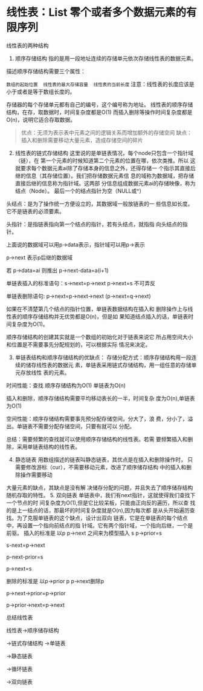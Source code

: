 # 线性表：List 零个或者多个数据元素的有限序列
线性表的两种结构
1. 顺序存储结构 
指的是用一段地址连续的存储单元依次存储线性表的数据元素。

描述顺序存储结构需要三个属性：

`数组的起始位置  线性表的最大存储容量  线性表的当前长度`
注意：线性表的长度应该是小于或者是等于数组长度的。

存储器的每个存储单元都有自己的编号，这个编号称为地址。
线性表的顺序存储结构，在存，取数据时，时间复杂度都是O(1)
而插入删除等操作时间复杂度都是O(n)，说明它适合存取数据。

>优点：无须为表示表中元素之间的逻辑关系而增加额外的存储空间
>缺点：插入和删除需要移动大量元素，造成存储空间的碎片
2. 线性表的链式存储结构
这里说的是单链表情况，每个node只包含一个指针域（链），在	第一个元素的时候知道第二个元素的位置在哪，依次类推。所以	这就要求每个数据元素ai除了存储本身的信息之外，还得存储一	个指示其直接后继的信息（其存储位置）。我们把存储数据元素信	息的域称为数据域，把存储直接后继的信息称为指针域。这两部	分信息组成数据元素ai的存储映像，称为结点（Node）。
最后一个的结点指针为空（NULL或^）

头结点：是为了操作统一方便设立的，其数据域一般放链表的一	些信息如长度。它不是链表的必须要素。

头指针：是指链表指向第一个结点的指针，若有头结点，就指指	向头结点的指针。

上面说的数据域可以用p->data表示，指针域可以用p->表示

p->next 表示p后继的数据域

若 p->data=ai 则推出 p->next-data=a(i+1) 


单链表插入的标准语句：s->next=p->next  p->next=s 不可弄反

单链表删除语句:	 p->next=p->next->next	(p->next=q->next)

如果在不清楚第几个结点的指针位置，单链表数据结构在插入和	删除操作上与线性表的顺序存储结构并无优势都是O(n)，但是如	果知道结点插入的话，单链表时间复杂度为O(1)。 

顺序存储结构的创建其实就是一个数组的初始化对于链表来说它	所占用空间大小和位置是不需要事先分配规划的，可以根据实际	情况来决定。

3. 单链表结构和顺序存储结构的优缺点：
存储分配方式：顺序存储结构用一段连续的储存线性表的数据元	素，单链表采用链式存储结构，用一组任意的存储单元存放线性	表的元素。

时间性能：查找 顺序存储结构为O(1) 单链表为O(n)

插入和删除，顺序存储结构需要平均移动表长的一半，时间复杂	度为O(n),单链表为O(1)

空间性能：顺序存储结构需要事先预分配存储空间，分大了，浪	费，分小了，溢出。单链表不需要分配存储空间，只要有就可以	分配。

总结：需要频繁的查找就可以使用顺序存储结构的线性表。若需	要频繁插入和删除，采用单链表结构的线性表。

4. 静态链表
用数组描述的链表叫静态链表，其优点是在插入和删除操作时，	只需要修改游标（cur），不需要移动元素，改进了顺序储存结构	中的插入和删除操作需要移动

大量元素的缺点，其缺点是没有解	决储存分配的问题，并且失去了顺序储存结构随机存取的特性。
5. 双向链表
单链表中，我们有next指针，这就使得我们查找下一个节点的时	间复杂度为O(1),但是它比较呆板，只能由正向反的遍历，所以查	找的是上一结点的话，那最坏的时间复杂度就是O(n),因为每次都	是从头开始遍历查找。为了克服单链表的这个缺点，设计出双向	链表，它是在单链表的每个结点中，再设置一个指向前结点的指	针域。它有两个指针域，一个指向后继，一个是前驱。
插入的标准是 以p  p->next 之间来为模型插入 s
p->prior=s

s-next=p->next

p-next-prior=s

p->next=s

删除的标准是 以p->prior p p->next删除p

p->next->prior=p->prior

p->prior->next=p->next

总结线性表

线性表->顺序储存结构  

->链式存储结构 ->单链表

->静态链表

->循环链表

->双向链表
